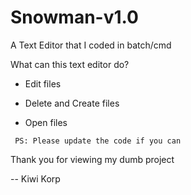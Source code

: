 # Snowman-v1.0
A Text Editor that I coded in batch/cmd

What can this text editor do?

* Edit files

* Delete and Create files

* Open files

``` PS: Please update the code if you can```

Thank you for viewing my dumb project

-- Kiwi Korp
